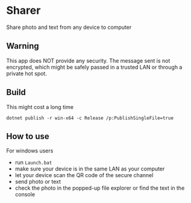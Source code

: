 # Sharer

Share photo and text from any device to computer

## Warning

This app does NOT provide any security. The message sent is not encrypted, which might be safely passed in a trusted LAN or through a private hot spot.

## Build

This might cost a long time

    dotnet publish -r win-x64 -c Release /p:PublishSingleFile=true

## How to use

For windows users

- run `Launch.bat`
- make sure your device is in the same LAN as your computer
- let your device scan the QR code of the secure channel
- send photo or text
- check the photo in the popped-up file explorer or find the text in the console
